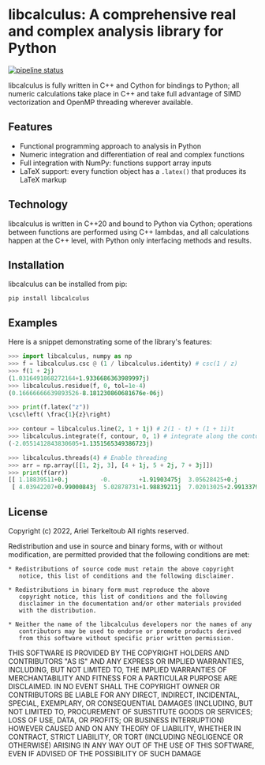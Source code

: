 # libcalculus: A comprehensive real and complex analysis library for Python

[![pipeline status](https://gitlab.com/ariter777/libcalculus/badges/master/pipeline.svg)](https://gitlab.com/ariter777/libcalculus/commits/master)

libcalculus is fully written in C++ and Cython for bindings to Python; all numeric calculations take place in C++ and take full advantage of SIMD vectorization and OpenMP threading wherever available.

## Features

- Functional programming approach to analysis in Python
- Numeric integration and differentiation of real and complex functions
- Full integration with NumPy: functions support array inputs
- LaTeX support: every function object has a `.latex()` that produces its LaTeX markup

## Technology
libcalculus is written in C\+\+20 and bound to Python via Cython; operations between functions are performed using C++ lambdas, and all calculations happen at the C++ level, with Python only interfacing methods and results.

## Installation
libcalculus can be installed from pip:
```
pip install libcalculus
```

## Examples
Here is a snippet demonstrating some of the library's features:
```python
>>> import libcalculus, numpy as np
>>> f = libcalculus.csc @ (1 / libcalculus.identity) # csc(1 / z)
>>> f(1 + 2j)
(1.0316491868272164+1.9336686363989997j)
>>> libcalculus.residue(f, 0, tol=1e-4)
(0.16666666639893526-8.181230860681676e-06j)

>>> print(f.latex("z"))
\csc\left( \frac{1}{z}\right)

>>> contour = libcalculus.line(2, 1 + 1j) # 2(1 - t) + (1 + 1i)t
>>> libcalculus.integrate(f, contour, 0, 1) # integrate along the contour between t=0 and t=1
(-2.0551412843830605+1.1351565349386723j)

>>> libcalculus.threads(4) # Enable threading
>>> arr = np.array([[1, 2j, 3], [4 + 1j, 5 + 2j, 7 + 3j]])
>>> print(f(arr))
[[ 1.18839511+0.j         -0.        +1.91903475j  3.05628425+0.j        ]
 [ 4.03942207+0.99000843j  5.02878731+1.98839211j  7.02013025+2.99133798j]]
```

## License
Copyright (c) 2022, Ariel Terkeltoub
All rights reserved.

Redistribution and use in source and binary forms, with or without
modification, are permitted provided that the following conditions are
met:

    * Redistributions of source code must retain the above copyright
       notice, this list of conditions and the following disclaimer.

    * Redistributions in binary form must reproduce the above
       copyright notice, this list of conditions and the following
       disclaimer in the documentation and/or other materials provided
       with the distribution.

    * Neither the name of the libcalculus developers nor the names of any
       contributors may be used to endorse or promote products derived
       from this software without specific prior written permission.

THIS SOFTWARE IS PROVIDED BY THE COPYRIGHT HOLDERS AND CONTRIBUTORS
"AS IS" AND ANY EXPRESS OR IMPLIED WARRANTIES, INCLUDING, BUT NOT
LIMITED TO, THE IMPLIED WARRANTIES OF MERCHANTABILITY AND FITNESS FOR
A PARTICULAR PURPOSE ARE DISCLAIMED. IN NO EVENT SHALL THE COPYRIGHT
OWNER OR CONTRIBUTORS BE LIABLE FOR ANY DIRECT, INDIRECT, INCIDENTAL,
SPECIAL, EXEMPLARY, OR CONSEQUENTIAL DAMAGES (INCLUDING, BUT NOT
LIMITED TO, PROCUREMENT OF SUBSTITUTE GOODS OR SERVICES; LOSS OF USE,
DATA, OR PROFITS; OR BUSINESS INTERRUPTION) HOWEVER CAUSED AND ON ANY
THEORY OF LIABILITY, WHETHER IN CONTRACT, STRICT LIABILITY, OR TORT
(INCLUDING NEGLIGENCE OR OTHERWISE) ARISING IN ANY WAY OUT OF THE USE
OF THIS SOFTWARE, EVEN IF ADVISED OF THE POSSIBILITY OF SUCH DAMAGE
